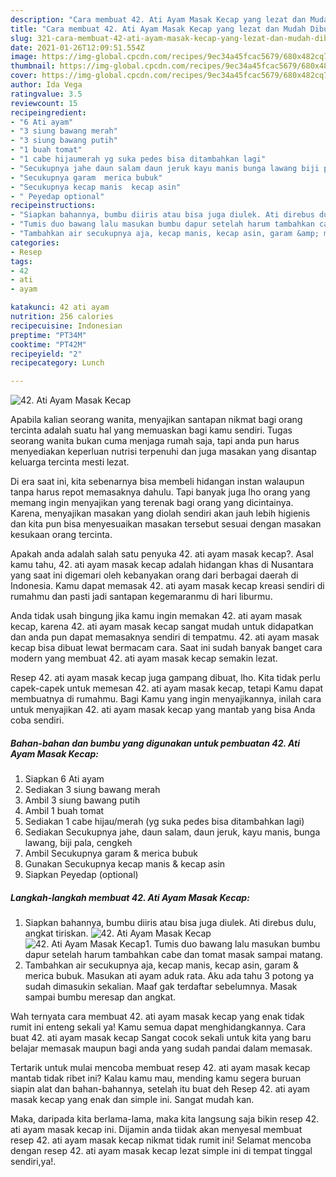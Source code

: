 ```yaml
---
description: "Cara membuat 42. Ati Ayam Masak Kecap yang lezat dan Mudah Dibuat"
title: "Cara membuat 42. Ati Ayam Masak Kecap yang lezat dan Mudah Dibuat"
slug: 321-cara-membuat-42-ati-ayam-masak-kecap-yang-lezat-dan-mudah-dibuat
date: 2021-01-26T12:09:51.554Z
image: https://img-global.cpcdn.com/recipes/9ec34a45fcac5679/680x482cq70/42-ati-ayam-masak-kecap-foto-resep-utama.jpg
thumbnail: https://img-global.cpcdn.com/recipes/9ec34a45fcac5679/680x482cq70/42-ati-ayam-masak-kecap-foto-resep-utama.jpg
cover: https://img-global.cpcdn.com/recipes/9ec34a45fcac5679/680x482cq70/42-ati-ayam-masak-kecap-foto-resep-utama.jpg
author: Ida Vega
ratingvalue: 3.5
reviewcount: 15
recipeingredient:
- "6 Ati ayam"
- "3 siung bawang merah"
- "3 siung bawang putih"
- "1 buah tomat"
- "1 cabe hijaumerah yg suka pedes bisa ditambahkan lagi"
- "Secukupnya jahe daun salam daun jeruk kayu manis bunga lawang biji pala cengkeh"
- "Secukupnya garam  merica bubuk"
- "Secukupnya kecap manis  kecap asin"
- " Peyedap optional"
recipeinstructions:
- "Siapkan bahannya, bumbu diiris atau bisa juga diulek. Ati direbus dulu, angkat tiriskan."
- "Tumis duo bawang lalu masukan bumbu dapur setelah harum tambahkan cabe dan tomat masak sampai matang."
- "Tambahkan air secukupnya aja, kecap manis, kecap asin, garam &amp; merica bubuk. Masukan ati ayam aduk rata. Aku ada tahu 3 potong ya sudah dimasukin sekalian. Maaf gak terdaftar sebelumnya. Masak sampai bumbu meresap dan angkat."
categories:
- Resep
tags:
- 42
- ati
- ayam

katakunci: 42 ati ayam 
nutrition: 256 calories
recipecuisine: Indonesian
preptime: "PT34M"
cooktime: "PT42M"
recipeyield: "2"
recipecategory: Lunch

---
```



![42. Ati Ayam Masak Kecap](https://img-global.cpcdn.com/recipes/9ec34a45fcac5679/680x482cq70/42-ati-ayam-masak-kecap-foto-resep-utama.jpg)

Apabila kalian seorang wanita, menyajikan santapan nikmat bagi orang tercinta adalah suatu hal yang memuaskan bagi kamu sendiri. Tugas seorang  wanita bukan cuma menjaga rumah saja, tapi anda pun harus menyediakan keperluan nutrisi terpenuhi dan juga masakan yang disantap keluarga tercinta mesti lezat.

Di era  saat ini, kita sebenarnya bisa membeli hidangan instan walaupun tanpa harus repot memasaknya dahulu. Tapi banyak juga lho orang yang memang ingin menyajikan yang terenak bagi orang yang dicintainya. Karena, menyajikan masakan yang diolah sendiri akan jauh lebih higienis dan kita pun bisa menyesuaikan masakan tersebut sesuai dengan masakan kesukaan orang tercinta. 



Apakah anda adalah salah satu penyuka 42. ati ayam masak kecap?. Asal kamu tahu, 42. ati ayam masak kecap adalah hidangan khas di Nusantara yang saat ini digemari oleh kebanyakan orang dari berbagai daerah di Indonesia. Kamu dapat memasak 42. ati ayam masak kecap kreasi sendiri di rumahmu dan pasti jadi santapan kegemaranmu di hari liburmu.

Anda tidak usah bingung jika kamu ingin memakan 42. ati ayam masak kecap, karena 42. ati ayam masak kecap sangat mudah untuk didapatkan dan anda pun dapat memasaknya sendiri di tempatmu. 42. ati ayam masak kecap bisa dibuat lewat bermacam cara. Saat ini sudah banyak banget cara modern yang membuat 42. ati ayam masak kecap semakin lezat.

Resep 42. ati ayam masak kecap juga gampang dibuat, lho. Kita tidak perlu capek-capek untuk memesan 42. ati ayam masak kecap, tetapi Kamu dapat membuatnya di rumahmu. Bagi Kamu yang ingin menyajikannya, inilah cara untuk menyajikan 42. ati ayam masak kecap yang mantab yang bisa Anda coba sendiri.

<!--inarticleads1-->

##### Bahan-bahan dan bumbu yang digunakan untuk pembuatan 42. Ati Ayam Masak Kecap:

1. Siapkan 6 Ati ayam
1. Sediakan 3 siung bawang merah
1. Ambil 3 siung bawang putih
1. Ambil 1 buah tomat
1. Sediakan 1 cabe hijau/merah (yg suka pedes bisa ditambahkan lagi)
1. Sediakan Secukupnya jahe, daun salam, daun jeruk, kayu manis, bunga lawang, biji pala, cengkeh
1. Ambil Secukupnya garam &amp; merica bubuk
1. Gunakan Secukupnya kecap manis &amp; kecap asin
1. Siapkan  Peyedap (optional)




<!--inarticleads2-->

##### Langkah-langkah membuat 42. Ati Ayam Masak Kecap:

1. Siapkan bahannya, bumbu diiris atau bisa juga diulek. Ati direbus dulu, angkat tiriskan.
<img src="https://img-global.cpcdn.com/steps/7adf7ff1a70c820a/160x128cq70/42-ati-ayam-masak-kecap-langkah-memasak-1-foto.jpg" alt="42. Ati Ayam Masak Kecap"><img src="https://img-global.cpcdn.com/steps/5f42fd47cb845b19/160x128cq70/42-ati-ayam-masak-kecap-langkah-memasak-1-foto.jpg" alt="42. Ati Ayam Masak Kecap">1. Tumis duo bawang lalu masukan bumbu dapur setelah harum tambahkan cabe dan tomat masak sampai matang.
1. Tambahkan air secukupnya aja, kecap manis, kecap asin, garam &amp; merica bubuk. Masukan ati ayam aduk rata. Aku ada tahu 3 potong ya sudah dimasukin sekalian. Maaf gak terdaftar sebelumnya. Masak sampai bumbu meresap dan angkat.




Wah ternyata cara membuat 42. ati ayam masak kecap yang enak tidak rumit ini enteng sekali ya! Kamu semua dapat menghidangkannya. Cara buat 42. ati ayam masak kecap Sangat cocok sekali untuk kita yang baru belajar memasak maupun bagi anda yang sudah pandai dalam memasak.

Tertarik untuk mulai mencoba membuat resep 42. ati ayam masak kecap mantab tidak ribet ini? Kalau kamu mau, mending kamu segera buruan siapin alat dan bahan-bahannya, setelah itu buat deh Resep 42. ati ayam masak kecap yang enak dan simple ini. Sangat mudah kan. 

Maka, daripada kita berlama-lama, maka kita langsung saja bikin resep 42. ati ayam masak kecap ini. Dijamin anda tiidak akan menyesal membuat resep 42. ati ayam masak kecap nikmat tidak rumit ini! Selamat mencoba dengan resep 42. ati ayam masak kecap lezat simple ini di tempat tinggal sendiri,ya!.

